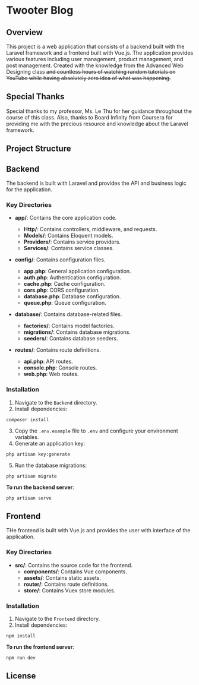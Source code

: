 # Twooter Blog

## Overview

This project is a web application that consists of a backend built with the Laravel framework and a frontend built with Vue.js. The application provides various features including user management, product management, and post management. Created with the knowledge from the Advanced Web Designing class ~~and countless hours of watching random tutorials on YouTube while having absolutely zero idea of what was happening.~~

## Special Thanks

Special thanks to my professor, Ms. Le Thu for her guidance throughout the course of this class. Also, thanks to Board Infinity from Coursera for providing me with the precious resource and knowledge about the Laravel framework.

## Project Structure

## Backend

The backend is built with Laravel and provides the API and business logic for the application.

### Key Directories

- **app/**: Contains the core application code.
  - **Http/**: Contains controllers, middleware, and requests.
  - **Models/**: Contains Eloquent models.
  - **Providers/**: Contains service providers.
  - **Services/**: Contains service classes.

- **config/**: Contains configuration files.
  - **app.php**: General application configuration.
  - **auth.php**: Authentication configuration.
  - **cache.php**: Cache configuration.
  - **cors.php**: CORS configuration.
  - **database.php**: Database configuration.
  - **queue.php**: Queue configuration.

- **database/**: Contains database-related files.
  - **factories/**: Contains model factories.
  - **migrations/**: Contains database migrations.
  - **seeders/**: Contains database seeders.

- **routes/**: Contains route definitions.
  - **api.php**: API routes.
  - **console.php**: Console routes.
  - **web.php**: Web routes.

### Installation

1. Navigate to the `Backend` directory.
2. Install dependencies:
```
composer install
```
3. Copy the `.env.example` file to `.env` and configure your environment variables.
4. Generate an application key:
```
php artisan key:generate
```
5. Run the database migrations:
```
php artisan migrate
```

**To run the backend server**:
```
php artisan serve
```

## Frontend

THe frontend is built with Vue.js and provides the user with interface of the application.

### Key Directories

- **src/**: Contains the source code for the frontend.
    - **components/**: Contains Vue components.
    - **assets/**: Contains static assets.
    - **router/**: Contains route definitions.
    - **store/**: Contains Vuex store modules.

### Installation
1. Navigate to the `Frontend` directory.
2. Install dependencies:
```
npm install
```

**To run the frontend server**:
```
npm run dev
```

## License